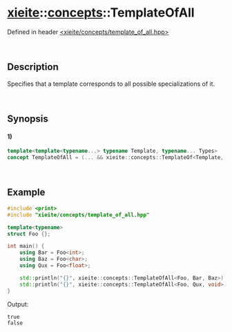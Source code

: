 # [xieite](../../xieite.md)\:\:[concepts](../../concepts.md)\:\:TemplateOfAll
Defined in header [<xieite/concepts/template_of_all.hpp>](../../../include/xieite/concepts/template_of_all.hpp)

&nbsp;

## Description
Specifies that a template corresponds to all possible specializations of it.

&nbsp;

## Synopsis
#### 1)
```cpp
template<template<typename...> typename Template, typename... Types>
concept TemplateOfAll = (... && xieite::concepts::TemplateOf<Template, Types>);
```

&nbsp;

## Example
```cpp
#include <print>
#include "xieite/concepts/template_of_all.hpp"

template<typename>
struct Foo {};

int main() {
    using Bar = Foo<int>;
    using Baz = Foo<char>;
    using Qux = Foo<float>;

    std::println("{}", xieite::concepts::TemplateOfAll<Foo, Bar, Baz>);
    std::println("{}", xieite::concepts::TemplateOfAll<Foo, Qux, void>);
}
```
Output:
```
true
false
```
